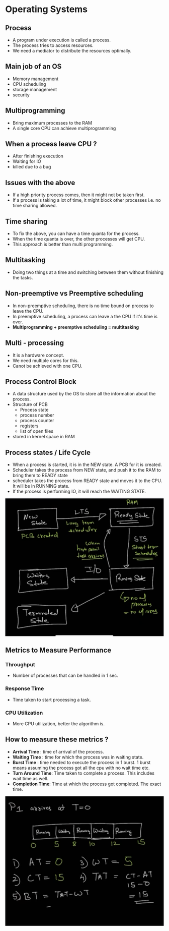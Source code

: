# Operating Systems

## Process

- A program under execution is called a process.
- The process tries to access resources.
- We need a mediator to distribute the resources optimally.


## Main job of an OS

- Memory management
- CPU scheduling 
- storage management
- security

## Multiprogramming

- Bring maximum processes to the RAM
- A single core CPU can achieve multiprogramming

## When a process leave CPU ? 
- After finishing execution
- Waiting for IO
- killed due to a bug

## Issues with the above 
- If a high priority process comes, then it might not be taken first.
- If a process is taking a lot of time, it might block other processes i.e. no time sharing allowed.

## Time sharing

- To fix the above, you can have a time quanta for the process. 
- When the time quanta is over, the other processes will get CPU.
- This approach is better than multi programming.

## Multitasking
- Doing two things at a time and switching between them without finishing the tasks.


## Non-preemptive vs Preemptive scheduling

- In non-preemptive scheduling, there is no time bound on process to leave the CPU.
- In preemptive scheduling, a process can leave a the CPU if it's time is over.
- **Multiprogramming + preemptive scheduling = multitasking**

## Multi - processing

- It is a hardware concept.
- We need multiple cores for this.
- Canot be achieved with one CPU.

## Process Control Block

- A data structure used by the OS to store all the information about the process.
- Structure of PCB
    - Process state
    - process number
    - process counter
    - registers
    - list of open files
- stored in kernel space in RAM

## Process states / Life Cycle

- When a process is started, it is in the NEW state. A PCB for it is created.
- Scheduler takes the process from NEW state, and push it to the RAM to bring them to READY state
- scheduler takes the process from READY state and moves it to the CPU. It will be in RUNNING state.
- If the process is performing IO, it will reach the WAITING STATE.

![process lifecycle](2023-01-05-23-59-59.png)


## Metrics to Measure Performance

### Throughput

- Number of processes that can be handled in 1 sec.

###  Response Time

- Time taken to start processing a task.

### CPU Utilization

- More CPU utilization, better the algorithm is.

## How to measure these metrics ? 

- **Arrival Time** : time of arrival of the process.
- **Waiting Time** : time for which the process was in waiting state.
- **Burst Time** : time needed to execute the process in 1 burst. 1 burst means assuming the process got all the cpu with no wait time etc.
- **Turn Around Time**: Time taken to complete a process. This includes wait time as well.
- **Completion Time**: Time at which the process got completed. The exact time.

![example](2023-01-06-00-57-17.png)

